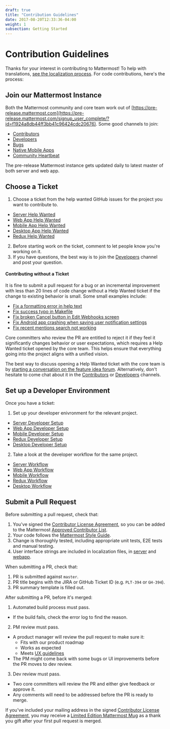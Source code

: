 ```yaml
---
draft: true
title: "Contribution Guidelines"
date: 2017-08-20T12:33:36-04:00
weight: 1
subsection: Getting Started
---
```


# Contribution Guidelines

Thanks for your interest in contributing to Mattermost! To help with translations, [see the localization process](https://docs.mattermost.com/developer/localization.html). For code contributions, here's the process:

## Join our Mattermost Instance

Both the Mattermost community and core team work out of [https://pre-release.mattermost.com](https://pre-release.mattermost.com/signup_user_complete/?id=f1924a8db44ff3bb41c96424cdc20676). Some good channels to join:

* [Contributors](https://pre-release.mattermost.com/core/channels/tickets)
* [Developers](https://pre-release.mattermost.com/core/channels/developers)
* [Bugs](https://pre-release.mattermost.com/core/channels/bugs)
* [Native Mobile Apps](https://pre-release.mattermost.com/core/channels/native-mobile-apps)
* [Community Heartbeat](https://pre-release.mattermost.com/core/channels/community-heartbeat)

The pre-release Mattermost instance gets updated daily to latest master of both server and web app.

## Choose a Ticket

1. Choose a ticket from the help wanted GitHub issues for the project you want to contribute to.
  * [Server Help Wanted](https://github.com/mattermost/mattermost-server/issues?q=is%3Aissue+is%3Aopen+%5BHelp+Wanted%5D+label%3AGo)
  * [Web App Help Wanted](https://github.com/mattermost/mattermost-server/issues?utf8=%E2%9C%93&q=is%3Aissue+is%3Aopen+%5BHelp+Wanted%5D+label%3AReactJS+)
  * [Mobile App Help Wanted](https://github.com/mattermost/mattermost-mobile/issues?q=is%3Aopen+is%3Aissue+label%3A%22Help+Wanted%22)
  * [Desktop App Help Wanted](https://github.com/mattermost/desktop/issues?q=is%3Aissue+is%3Aopen+label%3A%22Help+Wanted%22)
  * [Redux Help Wanted](https://github.com/mattermost/mattermost-redux/issues?utf8=%E2%9C%93&q=is%3Aissue+is%3Aopen+%5BHelp+Wanted%5D)
2. Before starting work on the ticket, comment to let people know you're working on it.
3. If you have questions, the best way is to join the [Developers](https://pre-release.mattermost.com/core/channels/developers) channel and post your question.

#### Contributing without a Ticket

It is fine to submit a pull request for a bug or an incremental improvement with less than 20 lines of code change without a Help Wanted ticket if the change to existing behavior is small. Some small examples include:

* [Fix a formatting error in help text](https://github.com/mattermost/mattermost-server/pull/5640)
* [Fix success typo in Makefile](https://github.com/mattermost/mattermost-server/pull/5809)
* [Fix broken Cancel button in Edit Webhooks screen](https://github.com/mattermost/mattermost-server/pull/5612)
* [Fix Android app crashing when saving user notification settings](https://github.com/mattermost/mattermost-mobile/pull/364)
* [Fix recent mentions search not working](https://github.com/mattermost/mattermost-server/pull/5878)

Core committers who review the PR are entitled to reject it if they feel it significantly changes behavior or user expectations, which requires a Help Wanted ticket opened by the core team. This helps ensure that everything going into the project aligns with a unified vision.

The best way to discuss opening a Help Wanted ticket with the core team is by [starting a conversation on the feature idea forum](https://www.mattermost.org/feature-ideas/). Alternatively, don't hesitate to come chat about it in the [Contributors]() or [Developers]() channels.

## Set up a Developer Environment

Once you have a ticket:

1. Set up your developer enivronment for the relevant project.
  * [Server Developer Setup](/contribute/server/developer-setup)
  * [Web App Developer Setup](/contribute/webapp/developer-setup)
  * [Mobile Developer Setup](/contribute/mobile/developer-setup)
  * [Redux Developer Setup](/contribute/redux/developer-setup)
  * [Desktop Developer Setup](/contribute/desktop/developer-setup)
2. Take a look at the developer workflow for the same project.
  * [Server Workflow](/contribute/server/developer-workflow)
  * [Web App Workflow](/contribute/webapp/developer-workflow)
  * [Mobile Workflow](/contribute/mobile/developer-workflow)
  * [Redux Workflow](/contribute/redux/developer-workflow)
  * [Desktop Workflow](/contribute/desktop/developer-workflow)

## Submit a Pull Request

Before submitting a pull request, check that:

1. You've signed the [Contributor License Agreement](http://www.mattermost.org/mattermost-contributor-agreement/), so you can be added to the Mattermost [Approved Contributor List](https://docs.google.com/spreadsheets/d/1NTCeG-iL_VS9bFqtmHSfwETo5f-8MQ7oMDE5IUYJi_Y/pubhtml?gid=0&single=true).
2. Your code follows the [Mattermost Style Guide](http://docs.mattermost.com/developer/style-guide.html).
3. Change is thoroughly tested, including appropriate unit tests, E2E tests and manual testing.
4. User interface strings are included in localization files, in [server](https://github.com/mattermost/mattermost-server/blob/master/i18n/en.json) and [webapp](https://github.com/mattermost/mattermost-webapp/blob/master/i18n/en.json).

When submitting a PR, check that:

1. PR is submitted against `master`.
2. PR title begins with the JIRA or GitHub Ticket ID (e.g. `PLT-394` or `GH-394`).
3. PR summary template is filled out.

After submitting a PR, before it's merged:

1. Automated build process must pass.
  * If the build fails, check the error log to find the reason.
2. PM review must pass.
  * A product manager will review the pull request to make sure it:
      * Fits with our product roadmap
      * Works as expected
      * Meets [UX guidelines](https://docs.mattermost.com/developer/fx-guidelines.html)
  * The PM might come back with some bugs or UI improvements before the PR moves to dev review.
3. Dev review must pass.
  * Two core committers will review the PR and either give feedback or approve it.
  * Any comments will need to be addressed before the PR is ready to merge.

If you've included your mailing address in the signed [Contributor License Agreement](https://www.mattermost.org/mattermost-contributor-agreement/), you may receive a [Limited Edition Mattermost Mug](https://forum.mattermost.org/t/limited-edition-mattermost-mugs/143) as a thank you gift after your first pull request is merged.
